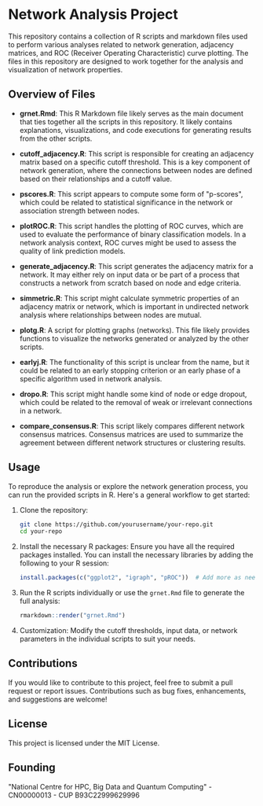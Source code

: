 
# Network Analysis Project

This repository contains a collection of R scripts and markdown files used to perform various analyses related to network generation, adjacency matrices, and ROC (Receiver Operating Characteristic) curve plotting. The files in this repository are designed to work together for the analysis and visualization of network properties.

## Overview of Files

- **grnet.Rmd**: This R Markdown file likely serves as the main document that ties together all the scripts in this repository. It likely contains explanations, visualizations, and code executions for generating results from the other scripts.

- **cutoff_adjacency.R**: This script is responsible for creating an adjacency matrix based on a specific cutoff threshold. This is a key component of network generation, where the connections between nodes are defined based on their relationships and a cutoff value.

- **pscores.R**: This script appears to compute some form of "p-scores", which could be related to statistical significance in the network or association strength between nodes.

- **plotROC.R**: This script handles the plotting of ROC curves, which are used to evaluate the performance of binary classification models. In a network analysis context, ROC curves might be used to assess the quality of link prediction models.

- **generate_adjacency.R**: This script generates the adjacency matrix for a network. It may either rely on input data or be part of a process that constructs a network from scratch based on node and edge criteria.

- **simmetric.R**: This script might calculate symmetric properties of an adjacency matrix or network, which is important in undirected network analysis where relationships between nodes are mutual.

- **plotg.R**: A script for plotting graphs (networks). This file likely provides functions to visualize the networks generated or analyzed by the other scripts.

- **earlyj.R**: The functionality of this script is unclear from the name, but it could be related to an early stopping criterion or an early phase of a specific algorithm used in network analysis.

- **dropo.R**: This script might handle some kind of node or edge dropout, which could be related to the removal of weak or irrelevant connections in a network.

- **compare_consensus.R**: This script likely compares different network consensus matrices. Consensus matrices are used to summarize the agreement between different network structures or clustering results.

## Usage

To reproduce the analysis or explore the network generation process, you can run the provided scripts in R. Here's a general workflow to get started:

1. Clone the repository:
   ```bash
   git clone https://github.com/yourusername/your-repo.git
   cd your-repo
   ```

2. Install the necessary R packages:
   Ensure you have all the required packages installed. You can install the necessary libraries by adding the following to your R session:
   ```R
   install.packages(c("ggplot2", "igraph", "pROC"))  # Add more as needed
   ```

3. Run the R scripts individually or use the `grnet.Rmd` file to generate the full analysis:
   ```R
   rmarkdown::render("grnet.Rmd")
   ```

4. Customization:
   Modify the cutoff thresholds, input data, or network parameters in the individual scripts to suit your needs.

## Contributions

If you would like to contribute to this project, feel free to submit a pull request or report issues. Contributions such as bug fixes, enhancements, and suggestions are welcome!

## License

This project is licensed under the MIT License.

## Founding
"National Centre for HPC, Big Data and Quantum Computing" - CN00000013 - CUP B93C22999629996
